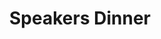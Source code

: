 ---
title: Speakers Dinner
price: R25 000
limit: 1
logo: speakers-dinner-jhb.png
large-logo: speakers-dinner-header.png
logo_size: 100

#benefits
passes: 1
discount_disabled: true

exclusive:
    - Three seats at the speakers dinner
    - Exclusive logo on speaker dinner menu
    - Access to speaker database (based on opt in)

sold_out: no
order: 70
---